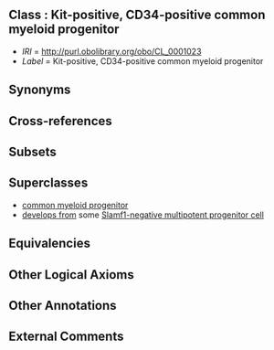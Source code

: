 
## Class : Kit-positive, CD34-positive common myeloid progenitor

 * *IRI* = http://purl.obolibrary.org/obo/CL_0001023
 * *Label* = Kit-positive, CD34-positive common myeloid progenitor

## Synonyms


## Cross-references


## Subsets


## Superclasses

 * [common myeloid progenitor](../../CL/49/CL_0000049.md)
 * [develops from](../../RO/02/RO_0002202.md) some [Slamf1-negative multipotent progenitor cell](../../CL/35/CL_0002035.md)

## Equivalencies


## Other Logical Axioms


## Other Annotations


## External Comments

